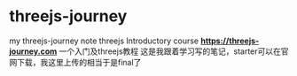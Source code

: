 # threejs-journey
my threejs-journey note
threejs Introductory course **https://threejs-journey.com**
一个入门及threejs教程
这是我跟着学习写的笔记，starter可以在官网下载，我这里上传的相当于是final了
